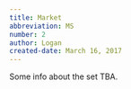 ```yaml
---
title: Market
abbreviation: MS
number: 2
author: Logan
created-date: March 16, 2017
---
```

Some info about the set TBA.
